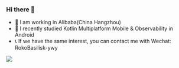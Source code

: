 ### Hi there 👋

- 🔭 I am working in Alibaba(China Hangzhou)
- 🌱 I recently studied Kotlin Multiplatform Mobile & Observability in Android
- 📞 If we have the same interest, you can contact me with Wechat: RokoBasilisk-ywy

![](https://github-readme-stats.vercel.app/api?username=rocksnake&theme=dark)
